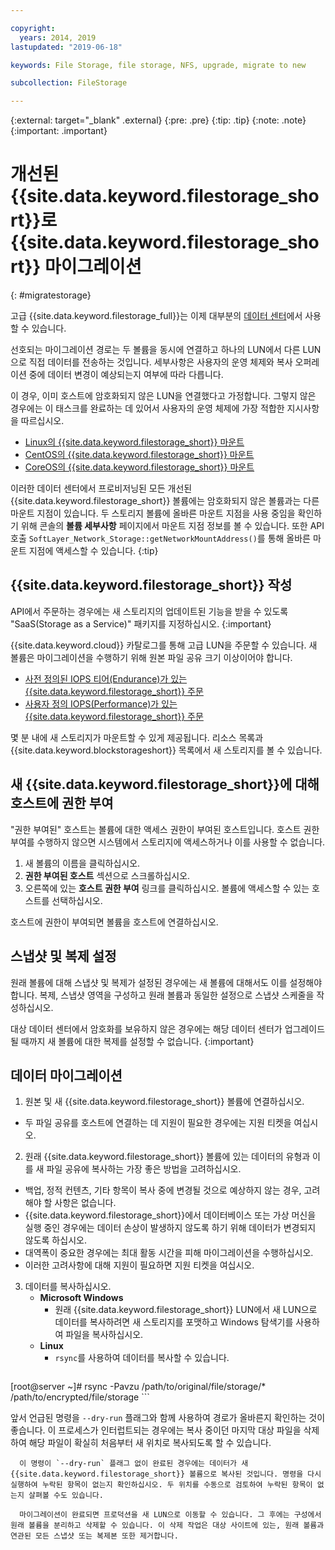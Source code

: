 ```yaml
---

copyright:
  years: 2014, 2019
lastupdated: "2019-06-18"

keywords: File Storage, file storage, NFS, upgrade, migrate to new

subcollection: FileStorage

---
```

{:external: target="_blank" .external}
{:pre: .pre}
{:tip: .tip}
{:note: .note}
{:important: .important}

# 개선된 {{site.data.keyword.filestorage_short}}로 {{site.data.keyword.filestorage_short}} 마이그레이션
{: #migratestorage}

고급 {{site.data.keyword.filestorage_full}}는 이제 대부분의 [데이터 센터](/docs/infrastructure/FileStorage?topic=FileStorage-selectDC)에서 사용할 수 있습니다.

선호되는 마이그레이션 경로는 두 볼륨을 동시에 연결하고 하나의 LUN에서 다른 LUN으로 직접 데이터를 전송하는 것입니다. 세부사항은 사용자의 운영 체제와 복사 오퍼레이션 중에 데이터 변경이 예상되는지 여부에 따라 다릅니다.

이 경우, 이미 호스트에 암호화되지 않은 LUN을 연결했다고 가정합니다. 그렇지 않은 경우에는 이 태스크를 완료하는 데 있어서 사용자의 운영 체제에 가장 적합한 지시사항을 따르십시오.

- [Linux의 {{site.data.keyword.filestorage_short}} 마운트](/docs/infrastructure/FileStorage?topic=FileStorage-mountingLinux)
- [CentOS의 {{site.data.keyword.filestorage_short}} 마운트](/docs/infrastructure/FileStorage?topic=FileStorage-mountingCentOS)
- [CoreOS의 {{site.data.keyword.filestorage_short}} 마운트](/docs/infrastructure/FileStorage?topic=FileStorage-mountingCoreOS)

이러한 데이터 센터에서 프로비저닝된 모든 개선된 {{site.data.keyword.filestorage_short}} 볼륨에는 암호화되지 않은 볼륨과는 다른 마운트 지점이 있습니다. 두 스토리지 볼륨에 올바른 마운트 지점을 사용 중임을 확인하기 위해 콘솔의 **볼륨 세부사항** 페이지에서 마운트 지점 정보를 볼 수 있습니다. 또한 API 호출 `SoftLayer_Network_Storage::getNetworkMountAddress()`를 통해 올바른 마운트 지점에 액세스할 수 있습니다.
{:tip}


## {{site.data.keyword.filestorage_short}} 작성

API에서 주문하는 경우에는 새 스토리지의 업데이트된 기능을 받을 수 있도록 "SaaS(Storage as a Service)" 패키지를 지정하십시오.
{:important}

{{site.data.keyword.cloud}} 카탈로그를 통해 고급 LUN을 주문할 수 있습니다. 새 볼륨은 마이그레이션을 수행하기 위해 원본 파일 공유 크기 이상이어야 합니다.

- [사전 정의된 IOPS 티어(Endurance)가 있는 {{site.data.keyword.filestorage_short}} 주문](/docs/infrastructure/FileStorage?topic=FileStorage-orderingConsole#endurance)
- [사용자 정의 IOPS(Performance)가 있는 {{site.data.keyword.filestorage_short}} 주문](/docs/infrastructure/FileStorage?topic=FileStorage-orderingConsole#performance)

몇 분 내에 새 스토리지가 마운트할 수 있게 제공됩니다. 리소스 목록과 {{site.data.keyword.blockstorageshort}} 목록에서 새 스토리지를 볼 수 있습니다.


## 새 {{site.data.keyword.filestorage_short}}에 대해 호스트에 권한 부여

"권한 부여된" 호스트는 볼륨에 대한 액세스 권한이 부여된 호스트입니다. 호스트 권한 부여를 수행하지 않으면 시스템에서 스토리지에 액세스하거나 이를 사용할 수 없습니다.

1. 새 볼륨의 이름을 클릭하십시오.
2. **권한 부여된 호스트** 섹션으로 스크롤하십시오.
3. 오른쪽에 있는 **호스트 권한 부여** 링크를 클릭하십시오. 볼륨에 액세스할 수 있는 호스트를 선택하십시오.

호스트에 권한이 부여되면 볼륨을 호스트에 연결하십시오.


## 스냅샷 및 복제 설정

원래 볼륨에 대해 스냅샷 및 복제가 설정된 경우에는 새 볼륨에 대해서도 이를 설정해야 합니다. 복제, 스냅샷 영역을 구성하고 원래 볼륨과 동일한 설정으로 스냅샷 스케줄을 작성하십시오.

대상 데이터 센터에서 암호화를 보유하지 않은 경우에는 해당 데이터 센터가 업그레이드될 때까지 새 볼륨에 대한 복제를 설정할 수 없습니다.
{:important}


## 데이터 마이그레이션

1. 원본 및 새 {{site.data.keyword.filestorage_short}} 볼륨에 연결하십시오.
  - 두 파일 공유를 호스트에 연결하는 데 지원이 필요한 경우에는 지원 티켓을 여십시오.

2. 원래 {{site.data.keyword.filestorage_short}} 볼륨에 있는 데이터의 유형과 이를 새 파일 공유에 복사하는 가장 좋은 방법을 고려하십시오.
  - 백업, 정적 컨텐츠, 기타 항목이 복사 중에 변경될 것으로 예상하지 않는 경우, 고려해야 할 사항은 없습니다.
  - {{site.data.keyword.filestorage_short}}에서 데이터베이스 또는 가상 머신을 실행 중인 경우에는 데이터 손상이 발생하지 않도록 하기 위해 데이터가 변경되지 않도록 하십시오.
  - 대역폭이 중요한 경우에는 최대 활동 시간을 피해 마이그레이션을 수행하십시오.
  - 이러한 고려사항에 대해 지원이 필요하면 지원 티켓을 여십시오.

3. 데이터를 복사하십시오.
   - **Microsoft Windows**
     - 원래 {{site.data.keyword.filestorage_short}} LUN에서 새 LUN으로 데이터를 복사하려면 새 스토리지를 포맷하고 Windows 탐색기를 사용하여 파일을 복사하십시오.
   - **Linux**
     - `rsync`를 사용하여 데이터를 복사할 수 있습니다.
       ```
[root@server ~]# rsync -Pavzu /path/to/original/file/storage/* /path/to/encrypted/file/storage
       ```

   앞서 언급된 명령을 `--dry-run` 플래그와 함께 사용하여 경로가 올바른지 확인하는 것이 좋습니다. 이 프로세스가 인터럽트되는 경우에는 복사 중이던 마지막 대상 파일을 삭제하여 해당 파일이 확실히 처음부터 새 위치로 복사되도록 할 수 있습니다.

      이 명령이 `--dry-run` 플래그 없이 완료된 경우에는 데이터가 새 {{site.data.keyword.filestorage_short}} 볼륨으로 복사된 것입니다. 명령을 다시 실행하여 누락된 항목이 없는지 확인하십시오. 두 위치를 수동으로 검토하여 누락된 항목이 없는지 살펴볼 수도 있습니다.

      마이그레이션이 완료되면 프로덕션을 새 LUN으로 이동할 수 있습니다. 그 후에는 구성에서 원래 볼륨을 분리하고 삭제할 수 있습니다. 이 삭제 작업은 대상 사이트에 있는, 원래 볼륨과 연관된 모든 스냅샷 또는 복제본 또한 제거합니다.
